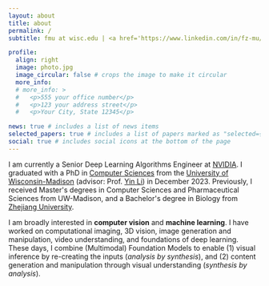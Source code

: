 ```yaml
---
layout: about
title: about
permalink: /
subtitle: fmu at wisc.edu | <a href='https://www.linkedin.com/in/fz-mu/'>LinkedIn</a> | <a href='https://scholar.google.com/citations?user=OOymFJsAAAAJ&hl=en'>Scholar</a> | <a href='https://github.com/fmu2'>GitHub</a> | <a href='https://https://github.com/fmu2/fmu2.github.io/assets/pdf/cv_2024.pdf'>CV</a>

profile:
  align: right
  image: photo.jpg
  image_circular: false # crops the image to make it circular
  more_info:
  # more_info: >
  #   <p>555 your office number</p>
  #   <p>123 your address street</p>
  #   <p>Your City, State 12345</p>

news: true # includes a list of news items
selected_papers: true # includes a list of papers marked as "selected={true}"
social: true # includes social icons at the bottom of the page
---
```


I am currently a Senior Deep Learning Algorithms Engineer at [NVIDIA](https://www.nvidia.com/en-us/). I graduated with a PhD in [Computer Sciences](https://www.cs.wisc.edu/) from the [University of Wisconsin-Madison](https://www.wisc.edu/) (advisor: Prof. [Yin Li](https://www.biostat.wisc.edu/~yli/)) in December 2023. Previously, I received Master's degrees in Computer Sciences and Pharmaceutical Sciences from UW-Madison, and a Bachelor's degree in Biology from [Zhejiang University](https://www.zju.edu.cn/english/).

I am broadly interested in **computer vision** and **machine learning**. I have worked on computational imaging, 3D vision, image generation and manipulation, video understanding, and foundations of deep learning. These days, I combine (Multimodal) Foundation Models to enable (1) visual inference by re-creating the inputs (*analysis by synthesis*), and (2) content generation and manipulation through visual understanding (*synthesis by analysis*).

<!-- Write your biography here. Tell the world about yourself. Link to your favorite [subreddit](http://reddit.com). You can put a picture in, too. The code is already in, just name your picture `prof_pic.jpg` and put it in the `img/` folder.

Put your address / P.O. box / other info right below your picture. You can also disable any of these elements by editing `profile` property of the YAML header of your `_pages/about.md`. Edit `_bibliography/papers.bib` and Jekyll will render your [publications page](/al-folio/publications/) automatically.

Link to your social media connections, too. This theme is set up to use [Font Awesome icons](https://fontawesome.com/) and [Academicons](https://jpswalsh.github.io/academicons/), like the ones below. Add your Facebook, Twitter, LinkedIn, Google Scholar, or just disable all of them. -->
